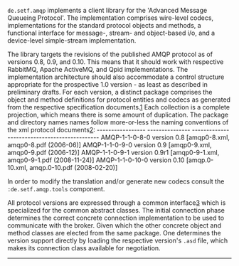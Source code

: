  `de.setf.amqp` implements a client library for the 'Advanced Message Queueing
 Protocol'. The implementation comprises wire-level codecs, implementations
 for the standard protocol objects and methods, a functional interface for message-,
 stream- and object-based i/o, and a device-level simple-stream implementation.

 The library targets the revisions of the published AMQP protocol as of versions
 0.8, 0.9, and 0.10. This means that it should work with respective RabbitMQ,
 Apache ActiveMQ, and Qpid implementations. The implementation architecture
 should also accommodate a control structure appropriate for the prospective
 1.0 version - as least as described in preliminary drafts.
 For each version, a distinct package comprises the object and method
 definitions for protocol entities and codecs as generated from the respective
 specification documents.[1] Each collection is a
 complete projection, which means there is some amount of duplication.
 The package and directory names names follow more-or-less the naming conventions of the
 xml protocol documents[2]:
     ----------------- --------------- ---------------------------------------------
      AMQP-1-1-0-8-0    version 0.8     [amqp0-8.xml, amqp0-8.pdf (2006-06)]
      AMQP-1-1-0-9-0    version 0.9     [amqp0-9.xml, amqp0-9.pdf (2006-12)]
      AMQP-1-1-0-9-1    version 0.9r1   [amqp0-9-1.xml, amqp0-9-1.pdf (2008-11-24)]
      AMQP-1-1-0-10-0   version 0.10    [amqp.0-10.xml, amqp.0-10.pdf (2008-02-20)]

 In order to modify the translation and/or generate new codecs consult the `:de.setf.amqp.tools` component.

 All protocol versions are expressed through a common interface[3] which is specialized for the common
 abstract classes. The initial connection phase determines the correct concrete connection implementation
 to be used to communicate with the broker. Given which the other concrete object and method classes are
 elected from the same package. One determines the version support directly by loading the respective
 version's `.asd` file, which makes its connection class available for negotiation.

 ----------
 [1]: tools/spec.lisp
 [2]: http://www.amqp.org/confluence/display/AMQP/AMQP+Specification
 [3]: documentation/index.html
